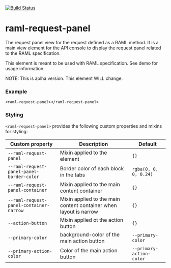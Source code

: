 [![Build Status](https://travis-ci.org/advanced-rest-client/raml-request-panel.svg?branch=master)](https://travis-ci.org/advanced-rest-client/raml-request-panel)  

# raml-request-panel

The request panel view for the request defined as a RAML method. It is a main view element for the
API console to display the request panel related to the RAML specification.

This element is meant to be used with RAML specification. See demo for usage information.

NOTE: This is aplha version. This element WILL change.

### Example
```
<raml-request-panel></raml-request-panel>
```

### Styling
`<raml-request-panel>` provides the following custom properties and mixins for styling:

Custom property | Description | Default
----------------|-------------|----------
`--raml-request-panel` | Mixin applied to the element | `{}`
`--raml-request-panel-panel-border-color` | Border color of each block in the tabs | `rgba(0, 0, 0, 0.24)`
`--raml-request-panel-container` | Mixin applied to the main content container | `{}`
`--raml-request-panel-container-narrow` | Mixin applied to the main content container when layout is narrow | `{}`
`--action-button` | Mixin applied ot the action button | `{}`
`--primary-color` | background-color of the main action button | `--primary-color`
`--primary-action-color` | Color of the main action button | `--primary-action-color`

